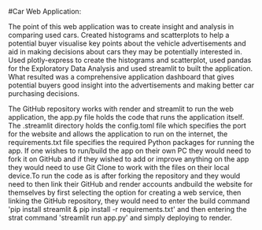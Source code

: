 #Car Web Application: 

The point of this web application was to create insight and analysis in comparing used cars. Created histograms and scatterplots to help a potential buyer visualise key points about the vehicle advertisements and aid in making decisions about cars they may be potentially interested in. Used plotly-express to create the histograms and scatterplot, used pandas for the Exploratory Data Analysis and used streamlit to built the application. What resulted was a comprehensive application dashboard that gives potential buyers good insight into the advertisements and making better car purchasing decisions.

The GitHub repository works with render and streamlit to run the web application, the app.py file holds the code that runs the application itself. The .streamlit directory holds the config.toml file which specifies the port for the website and allows the application to run on the internet, the requirements.txt file specifies the required Python packages for running the app. If one wishes to run/build the app on their own PC they would need to fork it on GitHub and if they wished to add or improve anything on the app they would need to use Git Clone to work with the files on their local device.To run the code as is after forking the repository and they would need to then link their GitHub and render accounts andbuild the website for themselves by first selecting the option for creating a web service, then linking the GitHub repository, they would need to enter the build command 'pip install streamlit & pip install -r requirements.txt' and then entering the strat command 'streamlit run app.py' and simply deploying to render. 
